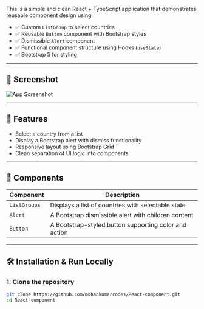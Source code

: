 This is a simple and clean React + TypeScript application that demonstrates reusable component design using:

- ✅ Custom `ListGroup` to select countries
- ✅ Reusable `Button` component with Bootstrap styles
- ✅ Dismissible `Alert` component
- ✅ Functional component structure using Hooks (`useState`)
- ✅ Bootstrap 5 for styling

---

## 📸 Screenshot

![App Screenshot](./screenshot.png) <!-- Replace with actual screenshot filename -->

---

## 🚀 Features

- Select a country from a list
- Display a Bootstrap alert with dismiss functionality
- Responsive layout using Bootstrap Grid
- Clean separation of UI logic into components

---

## 🧱 Components

| Component | Description |
|----------|-------------|
| `ListGroups` | Displays a list of countries with selectable state |
| `Alert`     | A Bootstrap dismissible alert with children content |
| `Button`    | A Bootstrap-styled button supporting color and action |

---

## 🛠️ Installation & Run Locally

### 1. Clone the repository

```bash
git clone https://github.com/mohankumarcodes/React-component.git
cd React-component
